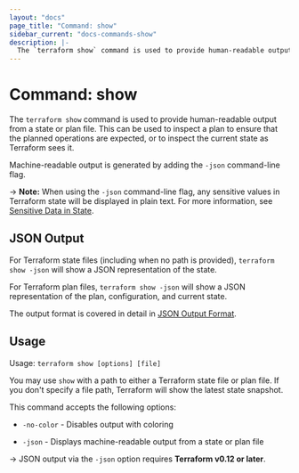 ```yaml
---
layout: "docs"
page_title: "Command: show"
sidebar_current: "docs-commands-show"
description: |-
  The `terraform show` command is used to provide human-readable output from a state or plan file. This can be used to inspect a plan to ensure that the planned operations are expected, or to inspect the current state as Terraform sees it.
---
```


# Command: show

The `terraform show` command is used to provide human-readable output
from a state or plan file. This can be used to inspect a plan to ensure
that the planned operations are expected, or to inspect the current state
as Terraform sees it.

Machine-readable output is generated by adding the `-json` command-line
flag.

-> **Note:** When using the `-json` command-line flag, any sensitive values in
Terraform state will be displayed in plain text. For more information, see
[Sensitive Data in State](/docs/language/state/sensitive-data.html).

## JSON Output

For Terraform state files (including when no path is provided),
`terraform show -json` will show a JSON representation of the state.

For Terraform plan files, `terraform show -json` will show a JSON representation
of the plan, configuration, and current state.

The output format is covered in detail in [JSON Output Format](/docs/internals/json-format.html).

## Usage

Usage: `terraform show [options] [file]`

You may use `show` with a path to either a Terraform state file or plan
file. If you don't specify a file path, Terraform will show the latest state
snapshot.

This command accepts the following options:

* `-no-color` - Disables output with coloring

* `-json` - Displays machine-readable output from a state or plan file

-> JSON output via the `-json` option requires **Terraform v0.12 or later**.
